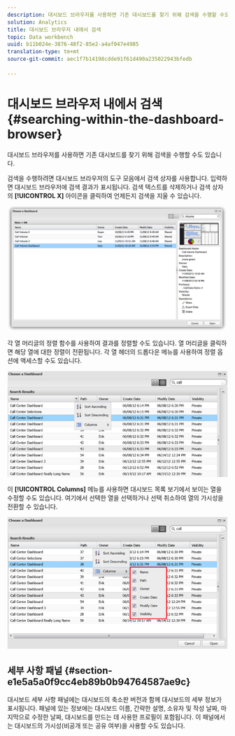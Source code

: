 ```yaml
---
description: 대시보드 브라우저를 사용하면 기존 대시보드를 찾기 위해 검색을 수행할 수도 있습니다.
solution: Analytics
title: 대시보드 브라우저 내에서 검색
topic: Data workbench
uuid: b11b024e-3876-48f2-85e2-a4af047e4985
translation-type: tm+mt
source-git-commit: aec1f7b14198cdde91f61d490a235022943bfedb

---
```



# 대시보드 브라우저 내에서 검색{#searching-within-the-dashboard-browser}

대시보드 브라우저를 사용하면 기존 대시보드를 찾기 위해 검색을 수행할 수도 있습니다.

검색을 수행하려면 대시보드 브라우저의 도구 모음에서 검색 상자를 사용합니다. 입력하면 대시보드 브라우저에 검색 결과가 표시됩니다. 검색 텍스트를 삭제하거나 검색 상자의 **[!UICONTROL X]** 아이콘을 클릭하여 언제든지 검색을 지울 수 있습니다.

![](assets/search.png)

각 열 머리글의 정렬 함수를 사용하여 결과를 정렬할 수도 있습니다. 열 머리글을 클릭하면 해당 열에 대한 정렬이 전환됩니다. 각 열 헤더의 드롭다운 메뉴를 사용하여 정렬 옵션에 액세스할 수도 있습니다.

![](assets/sorting.png)

이 **[!UICONTROL Columns]** 메뉴를 사용하면 대시보드 목록 보기에서 보이는 열을 수정할 수도 있습니다. 여기에서 선택한 열을 선택하거나 선택 취소하여 열의 가시성을 전환할 수 있습니다.

![](assets/sorting_columns.png)

## 세부 사항 패널 {#section-e1e5a5a0f9cc4eb89b0b94764587ae9c}

대시보드 세부 사항 패널에는 대시보드의 축소판 버전과 함께 대시보드의 세부 정보가 표시됩니다. 패널에 있는 정보에는 대시보드 이름, 간략한 설명, 소유자 및 작성 날짜, 마지막으로 수정한 날짜, 대시보드를 만드는 데 사용한 프로필이 포함됩니다. 이 패널에서는 대시보드의 가시성(비공개 또는 공유 여부)을 사용할 수도 있습니다.
